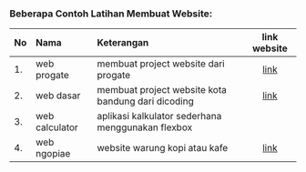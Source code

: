 ### Beberapa Contoh Latihan Membuat Website:

|No |Nama               |Keterangan                                         |link website                                            |
|:--| :--               |    :----                                          |         :---:                                          | 
|1. |web progate        |membuat project website dari progate               |[link](https://wahyutejo.github.io/Project-Website/)     |
|2. |web dasar          |membuat project website kota bandung dari dicoding |[link](https://wahyutejo.github.io/web-dasar-bandung/)   |
|3. |web calculator     |aplikasi kalkulator sederhana menggunakan flexbox  |                                                        |
|4. |web ngopiae       |website warung kopi atau kafe                      |[link](https://wahyutejo.github.io/Project-Website/)      |

